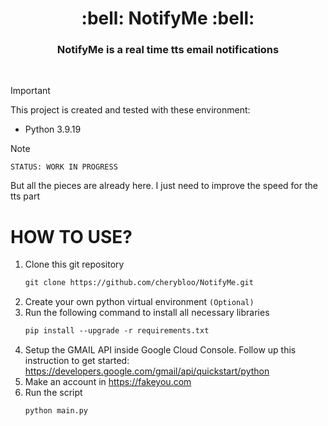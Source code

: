<a name="top"></a>

<h1 align="center">
:bell: NotifyMe :bell:
<h3 align="center"> NotifyMe is a real time tts email notifications </h3>
</h1>
<br/>

> [!IMPORTANT]
> This project is created and tested with these environment:
> - Python 3.9.19

> [!NOTE]
> ```STATUS: WORK IN PROGRESS```
> 
> But all the pieces are already here. I just need to improve the speed for the tts part


# HOW TO USE?
1. Clone this git repository
   ```markdown
   git clone https://github.com/cherybloo/NotifyMe.git
   ```
2. Create your own python virtual environment ```(Optional)```
3. Run the following command to install all necessary libraries
   ```markdown
   pip install --upgrade -r requirements.txt
   ```
4. Setup the GMAIL API inside Google Cloud Console. Follow up this instruction to get started: https://developers.google.com/gmail/api/quickstart/python
5. Make an account in https://fakeyou.com
6. Run the script
   ```markdown
   python main.py
   ```
